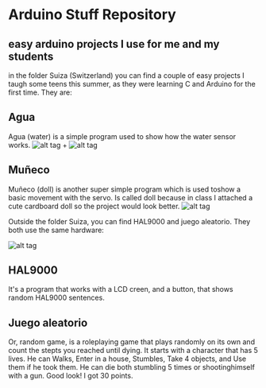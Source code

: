 # Arduino Stuff Repository
## easy arduino projects I use for me and my students 

in the folder Suiza (Switzerland) you can find a couple of easy projects I taugh some teens this summer, as they were learning C and Arduino for the first time. They are:

## Agua
Agua (water) is a simple program used to show how the water sensor works. 
![alt tag](http://www.homautomation.org/wp-content/uploads/2014/06/arduino-uno.jpg)
+
![alt tag](https://www.arduino.cc/en/uploads/Tutorial/ExampleCircuit_bb.png)

## Muñeco
Muñeco (doll) is another super simple program which is used toshow a basic movement with the servo. Is called doll because in class I attached a cute cardboard doll so the project would look better. 
![alt tag](https://www.arduino.cc/en/uploads/Tutorial/sweep_BB.png)


Outside the folder Suiza, you can find HAL9000 and juego aleatorio. They both use the same hardware:

![alt tag](https://elgatoinquieto.files.wordpress.com/2014/05/crystal-ball-disec3b1o-de-protoboard.jpg)

## HAL9000
It's a program that works with a LCD creen, and a button, that shows random HAL9000 sentences. 

## Juego aleatorio 
Or, random game, is a roleplaying game that plays randomly on its own and count the stepts you reached until dying. It starts with a character that has 5 lives. He can Walks, Enter in a house, Stumbles, Take 4 objects, and Use them if he took them. He can die both stumbling 5 times or shootinghimself with a gun. Good look! I got 30 points.

